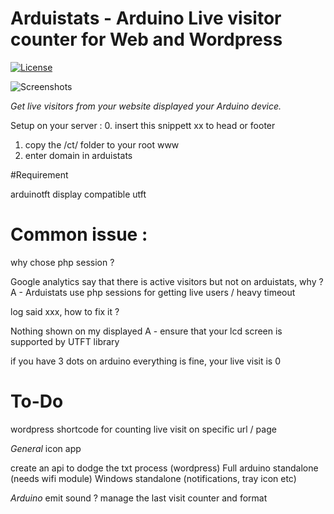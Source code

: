 # Arduistats - Arduino Live visitor counter for Web and Wordpress  #


[![License](https://img.shields.io/badge/license-MIT-blue.svg)](https://opensource.org/licenses/MIT)
 
 ![Screenshots](https://i.imgur.com/2BAsTYR.jpg)
 
*Get live visitors from your website displayed your Arduino device.*

Setup on your server :
0. insert this snippett xx to head or footer


<?php

include 'ct/countertest.php';

?>

1. copy the /ct/ folder to your root www
2. enter domain in arduistats

#Requirement

arduinotft display compatible utft


# Common issue :

why chose php session ?

Google analytics say that there is active visitors but not on arduistats, why ?
A - Arduistats use php sessions for getting live users / heavy timeout

log said xxx, how to fix it ?

Nothing shown on my displayed
A - ensure that your lcd screen is supported by UTFT library

if you have 3 dots on arduino everything is fine, your live visit is 0

# To-Do

wordpress shortcode for counting live visit on specific url / page

*General*
icon app

create an api to dodge the txt process (wordpress)
Full arduino standalone (needs wifi module)
Windows standalone (notifications, tray icon etc)

*Arduino*
emit sound ?
manage the last visit counter and format

